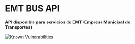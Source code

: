 # EMT BUS API
**API disponible para servicios de EMT (Empresa Municipal de Transportes)**

[![Known Vulnerabilities](https://snyk.io/test/github/lorengamboa/emt-bus/badge.svg)](https://snyk.io/test/github/lorengamboa/emt-bus)

